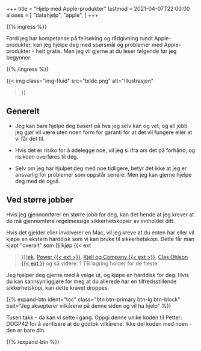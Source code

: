 +++
title = "Hjelp med Apple-produkter"
lastmod = 2021-04-07T22:00:00
aliases = [
    "datahjelp",
    "apple",
]
+++

{{% ingress %}}

Fordi jeg har kompetanse på feilsøking og rådgivning rundt Apple-produkter, kan jeg hjelpe deg med
spørsmål og problemer med Apple-produkter - helt gratis. Men jeg vil gjerne at du leser følgende
før jeg begynner:

{{% /ingress %}}

{{< img
 class="img-fluid"
 src="bilde.png"
 alt="Illustrasjon"
>}}

## Generelt

- Jeg kan bare hjelpe deg basert på hva jeg selv kan og vet, og all jobb jeg gjør vil
være uten noen form for garanti for at det vil fungere eller at vi får det til.

- Hvis det er risiko for å ødelegge noe, vil jeg si ifra om det på forhånd, og risikoen overføres
til deg.

- Selv om jeg har hjulpet deg med noe tidligere, betyr det ikke at jeg er ansvarlig for problemer
som oppstår senere. Men jeg kan gjerne hjelpe deg med de også.

## Ved større jobber

Hvis jeg gjennomfører en større jobb for deg, kan det hende at jeg krever at du må gjennomføre
regelmessige sikkerhetskopier av innholdet ditt.

Hvis det gjelder eller involverer en Mac, vil jeg kreve at du enten har eller vil kjøpe en ekstern
harddisk som vi kan bruke til sikkerhetskopi. Dette får man kjøpt "overalt" som [Elkjøp {{< ext
>}}][ek], [Power {{< ext >}}][pw], [Kjell og Company {{< ext >}}][kc], [Clas Ohlson {{< ext
>}}][co] og så videre. 1 TB lagring holder for de fleste.

Jeg hjelper deg gjerne med å velge ut, og kjøpe en harddisk for deg. Hvis du kan sannsynliggjøre
for meg at du allerede har en tilfredsstillende sikkerhetskopi, kan dette kravet droppes.

{{% expand-btn
    ident="toc"
    class="btn btn-primary btn-lg btn-block"
    bait="Jeg aksepterer vilkårene på denne siden og vil ha hjelp"
    %}}

Tusen takk - da kan vi sette i gang. Oppgi denne unike 
koden til Petter: DOGP42 for å verifisere at du
godtok vilkårene. Ikke del koden med noen - den er bare din.

{{% /expand-btn %}}

[ek]: https://www.elkjop.no/catalog/data/no-harddisk-ssd-nettverksharddisk/harddisk-ssd-og-nettverkslagring-nas
[pw]: https://www.power.no/data-og-tilbehoer/harddisk-og-lagring/ekstern-harddisk/pl-1940/
[kc]: https://www.kjell.com/no/produkter/data/lagring/harddisker
[co]: https://www.clasohlson.com/no/Multimedia/Lagringsmedia/Harddisker/
